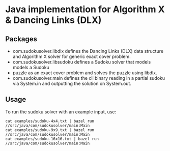 # Java implementation for Algorithm X & Dancing Links (DLX)

## Packages

- com.sudokusolver.libdlx defines the Dancing Links (DLX) data structure and
  Algorithm X solver for generic exact cover problem.
- com.sudokusolver.libsudoku defines a Sudoku solver that models models a Sudoku
- puzzle as an exact cover problem and solves the puzzle using libdlx.
- com.sudokusolver.main defines the cli binary reading in a partial sudoku via
  System.in and outputting the solution on System.out.

## Usage

To run the sudoku solver with an example input, use:

```shell
cat examples/sudoku-4x4.txt | bazel run //src/java/com/sudokusolver/main:Main
cat examples/sudoku-9x9.txt | bazel run //src/java/com/sudokusolver/main:Main
cat examples/sudoku-16x16.txt | bazel run //src/java/com/sudokusolver/main:Main
```

